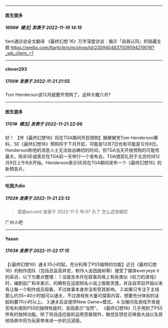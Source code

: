 

*****

####  医生狼多  
##### 1699#         楼主| 发表于 2022-11-19 14:15

fami通访谈全文翻译
《最终幻想 16》万字深度访谈：揭示「自我认同」的隐藏主题
https://weibo.com/ttarticle/x/m/show/id/2309404837509594219016?_wb_client_=1



*****

####  clover293  
##### 1700#       发表于 2022-11-21 21:55

Tom Henderson说12月就要开预购了，这样大概六月?



*****

####  医生狼多  
##### 1701#         楼主| 发表于 2022-11-21 22:06

好！
【传《最终幻想16》将在TGA期间开启预购】据舅舅党Tom Henderson爆料，SE《最终幻想16》预购将于下月开启，可能是12月7日也有可能是12月8日。Henderson称他的消息人士无法给出确切的时间，但TGA当天开放预购的可能性最大，除非SE或索尼在TGA前一天举行一个发布会。TGA颁奖礼将于北京时间12月9日上午9点开始。Henderson表示SE将在TGA期间发布一个《最终幻想16》的新预告片。



*****

####  吃我大dio  
##### 1702#       发表于 2022-11-21 23:13

<blockquote>孤狼arcueid 发表于 2022-11-5 16:07
乐了 怎么还有精尼</blockquote>
广州人吧



*****

####  Yason  
##### 1703#       发表于 2022-11-22 17:15

【《最终幻想16》通关35小时起，充分利用了PS5独特的功能】近日《最终幻想16》的制作团队（包括总监高井宏，制作人吉田直树等）接受了媒体everyeye it的采访，以下为要点整理：
1.当提及本作在叙事风格上有些类似《权力的游戏》时，编剧前广和丰表示，的确有在这部知名小说上吸取灵感，并且自项目开始以来有让每一个制作成员观看，不过故事本身并没有受其影响。
2.如果只专注于主线那么约35~40小时就可以通关，不过游戏有大量可探索内容，想要充分体验的话起码要70小时以上。
3.通关后会提供New Game+模式。
4.当被问及游戏开发是否有利用到PS5的独特性能时，吉田表示“当然”， 《最终幻想16》几乎用到了PS5所有的独特功能。除了将自适应扳机运用至极限外，触觉反馈在召唤兽大战以及其他场景中将为玩家带来进一步的沉浸感。

